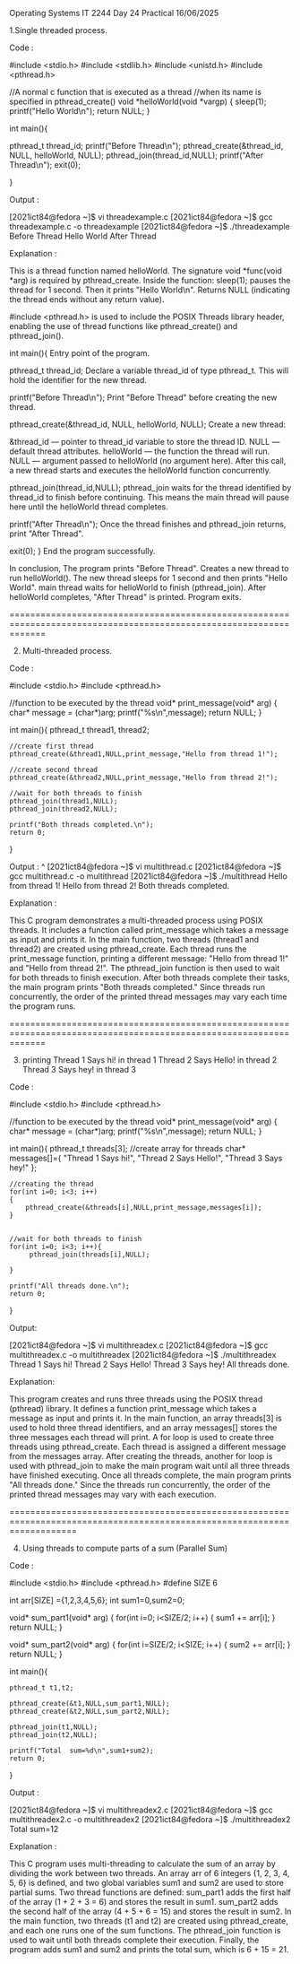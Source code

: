 Operating Systems IT 2244
Day 24 Practical
16/06/2025


1.Single threaded process.

Code :

#include <stdio.h>
#include <stdlib.h>
#include <unistd.h>
#include <pthread.h>


//A normal c function that is executed as a thread
//when its name is specified in pthread_create()
void *helloWorld(void *vargp)
{
   sleep(1);
   printf("Hello World\n");
   return NULL;
}

int main(){

   pthread_t thread_id;
   printf("Before Thread\n");
   pthread_create(&thread_id, NULL, helloWorld, NULL);
   pthread_join(thread_id,NULL);
   printf("After Thread\n");
   exit(0);

}

Output :

[2021ict84@fedora ~]$ vi threadexample.c
[2021ict84@fedora ~]$ gcc threadexample.c -o threadexample
[2021ict84@fedora ~]$ ./threadexample
Before Thread
Hello World
After Thread

Explanation :

This is a thread function named helloWorld.
The signature void *func(void *arg) is required by pthread_create.
Inside the function:
sleep(1); pauses the thread for 1 second.
Then it prints "Hello World\n".
Returns NULL (indicating the thread ends without any return value).

#include <pthread.h> is used to include the POSIX Threads library header, 
enabling the use of thread functions like pthread_create() and pthread_join().

int main(){
Entry point of the program.

   pthread_t thread_id;
Declare a variable thread_id of type pthread_t.
This will hold the identifier for the new thread.

   printf("Before Thread\n");
Print "Before Thread" before creating the new thread.

   pthread_create(&thread_id, NULL, helloWorld, NULL);
Create a new thread:

&thread_id — pointer to thread_id variable to store the thread ID.
NULL — default thread attributes.
helloWorld — the function the thread will run.
NULL — argument passed to helloWorld (no argument here).
After this call, a new thread starts and executes the helloWorld function concurrently.

   pthread_join(thread_id,NULL);
pthread_join waits for the thread identified by thread_id to finish before continuing.
This means the main thread will pause here until the helloWorld thread completes.

   printf("After Thread\n");
Once the thread finishes and pthread_join returns, print "After Thread".

   exit(0);
}
End the program successfully.

In conclusion,
The program prints "Before Thread".
Creates a new thread to run helloWorld().
The new thread sleeps for 1 second and then prints "Hello World".
main thread waits for helloWorld to finish (pthread_join).
After helloWorld completes, "After Thread" is printed.
Program exits.

===================================================================================================================

2. Multi-threaded process.

Code :

#include <stdio.h>
#include <pthread.h>

//function to be executed by the thread 
void* print_message(void* arg)
{
	char* message = (char*)arg;
	printf("%s\n",message);
	return NULL;
}

int main(){
	pthread_t thread1, thread2;
	
	//create first thread
	pthread_create(&thread1,NULL,print_message,"Hello from thread 1!");
	
	//create second thread
	pthread_create(&thread2,NULL,print_message,"Hello from thread 2!");
	
	//wait for both threads to finish 
	pthread_join(thread1,NULL);
	pthread_join(thread2,NULL);
	
	printf("Both threads completed.\n");
	return 0;
}


Output :
                 ^
[2021ict84@fedora ~]$ vi multithread.c
[2021ict84@fedora ~]$ gcc multithread.c -o multithread
[2021ict84@fedora ~]$ ./multithread
Hello from thread 1!
Hello from thread 2!
Both threads completed.

Explanation :

This C program demonstrates a multi-threaded process using POSIX threads.
It includes a function called print_message which takes a message as input and prints it.
In the main function, two threads (thread1 and thread2) are created using pthread_create.
Each thread runs the print_message function, printing a different message:
"Hello from thread 1!" and
"Hello from thread 2!".
The pthread_join function is then used to wait for both threads to finish execution.
After both threads complete their tasks, the main program prints "Both threads completed."
Since threads run concurrently, the order of the printed thread messages may vary each time the program runs.

===================================================================================================================

3. printing 
Thread 1 Says hi! in thread 1
Thread 2 Says Hello! in thread 2
Thread 3 Says hey! in thread 3

Code :

#include <stdio.h>
#include <pthread.h>

//function to be executed by the thread 
void* print_message(void* arg)
{
	char* message = (char*)arg;
	printf("%s\n",message);
	return NULL;
}

int main(){
	pthread_t threads[3]; //create array for threads
	char* messages[]={
		"Thread 1 Says hi!",
		"Thread 2 Says Hello!",
		"Thread 3 Says hey!"
	};
	
	//creating the thread
	for(int i=0; i<3; i++)
	{
		pthread_create(&threads[i],NULL,print_message,messages[i]);
	}
	

	//wait for both threads to finish 
	for(int i=0; i<3; i++){
		 pthread_join(threads[i],NULL);
		
	}
	
	printf("All threads done.\n");
	return 0;
}

Output:

[2021ict84@fedora ~]$ vi multithreadex.c
[2021ict84@fedora ~]$ gcc  multithreadex.c -o multithreadex
[2021ict84@fedora ~]$ ./multithreadex
Thread 1 Says hi!
Thread 2 Says Hello!
Thread 3 Says hey!
All threads done.

Explanation:

This program creates and runs three threads using the POSIX thread (pthread) library.
It defines a function print_message which takes a message as input and prints it.
In the main function, an array threads[3] is used to hold three thread identifiers, 
and an array messages[] stores the three messages each thread will print.
A for loop is used to create three threads using pthread_create.
Each thread is assigned a different message from the messages array.
After creating the threads, another for loop is used with pthread_join to make the main
program wait until all three threads have finished executing.
Once all threads complete, the main program prints "All threads done."
Since the threads run concurrently, the order of the printed thread messages may vary with each execution.

=========================================================================================================================

4. Using threads to compute parts of a sum (Parallel Sum)

Code :

#include <stdio.h>
#include <pthread.h>
#define SIZE 6

int arr[SIZE] ={1,2,3,4,5,6};
int sum1=0,sum2=0;

void* sum_part1(void* arg)
{
for(int i=0; i<SIZE/2; i++)
{
	sum1 += arr[i];
}
return NULL;
}

void* sum_part2(void* arg)
{
for(int i=SIZE/2; i<SIZE; i++)
{
	sum2 += arr[i];
}
return NULL;
}

int main(){
	
	pthread_t t1,t2;
	
	pthread_create(&t1,NULL,sum_part1,NULL);
	pthread_create(&t2,NULL,sum_part2,NULL);
	
	pthread_join(t1,NULL);
	pthread_join(t2,NULL);
	
	printf("Total  sum=%d\n",sum1+sum2);
	return 0;
}

Output :

[2021ict84@fedora ~]$ vi multithreadex2.c
[2021ict84@fedora ~]$ gcc  multithreadex2.c -o multithreadex2
[2021ict84@fedora ~]$ ./multithreadex2
Total  sum=12


Explanation :

This C program uses multi-threading to calculate the sum of an array by dividing the work between two threads.
An array arr of 6 integers {1, 2, 3, 4, 5, 6} is defined, and two global variables sum1 and sum2 are used to store partial sums.
Two thread functions are defined:
sum_part1 adds the first half of the array (1 + 2 + 3 = 6) and stores the result in sum1.
sum_part2 adds the second half of the array (4 + 5 + 6 = 15) and stores the result in sum2.
In the main function, two threads (t1 and t2) are created using pthread_create, and each one runs one of the sum functions.
The pthread_join function is used to wait until both threads complete their execution.
Finally, the program adds sum1 and sum2 and prints the total sum, which is 6 + 15 = 21.
